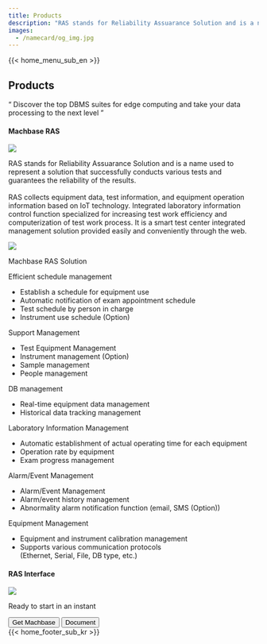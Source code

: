 ```yaml
---
title: Products
description: "RAS stands for Reliability Assuarance Solution and is a name used to represent a solution that successfully conducts various tests and guarantees the reliability of the results."
images:
  - /namecard/og_img.jpg
---
```


<head>
  <link rel="stylesheet" type="text/css" href="../css/common.css" />
  <link rel="stylesheet" type="text/css" href="../css/style.css" />
</head>
<body>
  {{< home_menu_sub_en >}}
  <section class="product_sction0 section0">
    <div>
      <h2 class="sub_page_title">Products</h2>
      <p class="sub_page_titletext">
        “ Discover the top DBMS suites for edge computing and take your data
        processing to the next level ”
      </p>
    </div>
  </section>
  <div class="product-inner">
    <section class="section2 main_section2">
      <div>
        <h4 class="sub_title company-margin-top">Machbase RAS</h4>
        <div class="bar"><img src="../img/bar.png" /></div>
      </div>
      <div class="product-sub-titlebox">
        <div>
          <p class="product-sub-title-text">
            RAS stands for Reliability Assuarance Solution and is a name used to
            represent a solution that successfully conducts various tests and
            guarantees the reliability of the results.
            <br /><br />
            RAS collects equipment data, test information, and equipment
            operation information based on IoT technology. Integrated laboratory
            information control function specialized for increasing test work
            efficiency and computerization of test work process. It is a smart
            test center integrated management solution provided easily and
            conveniently through the web.
          </p>
        </div>
      </div>
    </section>
    <section class="neo_scroll_map_wrap">
      <div class="neo_scroll_map">
        <div ref="scrollLeft" class="neo_scroll_left">
          <div class="neo_scroll"><img src="../img/ras-scroll.png" /></div>
        </div>
        <div class="neo_scroll_right">
          <div class="neo_scorll_box_wrap">
            <div class="classic_sub_wrap">
              <div class="classic_sub">
                <div class="scroll-title-wrap">
                  <p>Machbase RAS Solution</p>
                </div>
                <div class="scroll-sub-title-wrap">
                  <p class="scroll-sub-text">Efficient schedule management</p>
                  <ul>
                    <li>Establish a schedule for equipment use</li>
                    <li>Automatic notification of exam appointment schedule</li>
                    <li>Test schedule by person in charge</li>
                    <li>Instrument use schedule (Option)</li>
                  </ul>
                  <p class="scroll-sub-text">Support Management</p>
                  <ul>
                    <li>Test Equipment Management</li>
                    <li>Instrument management (Option)</li>
                    <li>Sample management</li>
                    <li>People management</li>
                  </ul>
                  <p class="scroll-sub-text">DB management</p>
                  <ul>
                    <li>Real-time equipment data management</li>
                    <li>Historical data tracking management</li>
                  </ul>
                  <p class="scroll-sub-text">Laboratory Information Management</p>
                  <ul>
                    <li>Automatic establishment of actual operating time for each equipment</li>
                    <li>Operation rate by equipment</li>
                    <li>Exam progress management</li>
                  </ul>
                  <p class="scroll-sub-text">Alarm/Event Management</p>
                  <ul>
                    <li>Alarm/Event Management</li>
                    <li>Alarm/event history management</li>
                    <li>Abnormality alarm notification function (email, SMS (Option))</li>
                  </ul>
                  <p class="scroll-sub-text">Equipment Management</p>
                  <ul>
                    <li>Equipment and instrument calibration management</li>
                    <li>
                     Supports various communication protocols<br />
                      (Ethernet, Serial, File, DB type, etc.)
                    </li>
                  </ul>
                </div>
              </div>
            </div>
          </div>
        </div>
      </div>
    </section>
  </div>
  <section>
    <h4 class="sub_title company-margin-top">RAS Interface</h4>
    <div class="bar"><img src="../img/bar.png" /></div>
    <div class="neo_interface_wrap">
      <img class="neo_interface" src="../img/ras-interface.png" alt="" />
    </div>
  </section>
  <section>
    <div class="next-navi_wrap">
      <div class="next-navi">
        <div class="next-navi-wrap">
          <div class="next-navi-text-wrap">
            <p class="next-navi-text">Ready to start in an instant</p>
          </div>
          <div class="next-navi-btn-wrap">
            <button
              onclick="location.href='/neo/releases/'"
              class="next-navi-btn"
            >
              Get Machbase
            </button>
            <a href="https://docs.machbase.com/neo"
              ><button class="next-navi-btn">Document</button></a
            >
          </div>
        </div>
      </div>
    </div>
  </section>
</body>
{{< home_footer_sub_kr >}}
